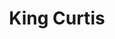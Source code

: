---
title: "King Curtis"
summary: "**NOTE: For the songwriter sometimes credited as Memphis Curtis, see .** American saxophonist who played rhythm and blues, jazz, and rock and roll. A bandleader, band member, and session musician, he was also a musical director and record producer. Born: February 7, 1934 in Fort Worth, Texas Died: August 13, 1971 in New York, New York Successful both as a solo artist -best known for his 1967 hit *Memphis Soul Stew*- as well as a session musician and producer. Curtis mainly played and composed rhythm and blues or soul but also some Rock and roll and great bop or soul jazz. He was inducted into the Rock & Roll Hall of Fame in 2000. From raresoul.com: \"More than 2,000 people attended King Curtis’ funeral at St. Peter’s Lutheran Church in Midtown Manhattan. A number of important figures attended the services, including , her father , , , and , who delivered the eulogy. King Curtis is still by far, the most influential saxophone player in the history of R&B and Rock & Roll music. King Curtis played on thousands of records as the most in demand saxophone player, from the early 1950s until his death in August of 1971. He worked with a wide variety of artists ranging from and , to and . King Curtis began playing the saxophone at a young age in Fort Worth, Texas. He turned down a scholarship to pursue an opportunity as a member of ’s touring band. In 1952, King Curtis moved to New York to become one of the most in-demand session players, where his famous style of playing can be heard on classic songs like “Yakety Yak” by , “Twistin’ the Night Away” by , “Tossin’ and Turnin’ By and numerous others. In 1961, King Curtis released his own hit record with titled “Soul Twist,” which landed at #1 for two weeks in April of 1962. In 1965, he supported The Beatles at Shea Stadium , signed with Atlantic Records’ Atco imprint and in 1967, King Curtis hit big with the singles “Memphis Soul Stew” and “Ode To Billie Joe,” while also leading ’s backing band, . Just months before King Curtis was stabbed, he was featured as a guest on ’s landmark album Imagine.\""
image: "king-curtis.jpg"
---